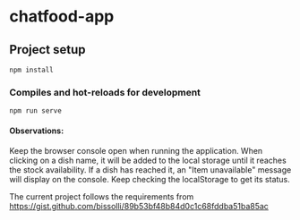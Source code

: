 # chatfood-app

## Project setup
```
npm install
```

### Compiles and hot-reloads for development
```
npm run serve
```

#### Observations:
Keep the browser console open when running the application. When clicking on a dish name, it will be added to the local storage until it reaches the stock availability.
If a dish has reached it, an "Item unavailable" message will display on the console.
Keep checking the localStorage to get its status.

The current project follows the requirements from https://gist.github.com/bissolli/89b53bf48b84d0c1c68fddba51ba85ac

